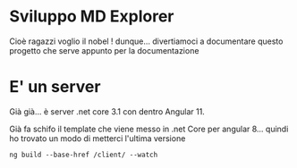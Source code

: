 # Sviluppo MD Explorer
Cioè ragazzi voglio il nobel !
dunque... divertiamoci a documentare questo progetto che serve appunto per la documentazione

# E' un server

Già già... è server .net core 3.1 con dentro Angular 11.

Già fa schifo il template che viene messo in .net Core per angular 8... quindi ho trovato un modo di metterci l'ultima versione

```Code
ng build --base-href /client/ --watch
```

